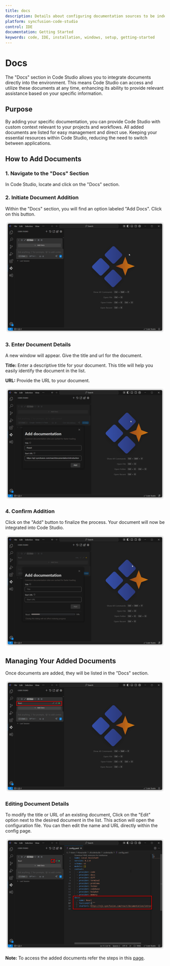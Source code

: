 ```yaml
---
title: docs
description: Details about configuring documentation sources to be indexed and made available for Syncfusion code studio IDE's language models.
platform: syncfusion-code-studio
control: IDE
documentation: Getting Started
keywords: code, IDE, installation, windows, setup, getting-started
---
```


# Docs
The "Docs" section in Code Studio allows you to integrate documents directly into the environment. This means Code Studio can access and utilize these documents at any time, enhancing its ability to provide relevant assistance based on your specific information.

## Purpose
By adding your specific documentation, you can provide Code Studio with custom context relevant to your projects and workflows. All added documents are listed for easy management and direct use.
Keeping your essential resources within Code Studio, reducing the need to switch between applications.

## How to Add Documents

### 1. Navigate to the "Docs" Section
In Code Studio, locate and click on the "Docs" section.

### 2. Initiate Document Addition
Within the "Docs" section, you will find an option labeled "Add Docs". Click on this button.

<img src="../reference-images/adddocs.png" alt="Image of added documents list">

### 3. Enter Document Details
A new window will appear. Give the title and url for the document.

**Title:** Enter a descriptive title for your document. This title will help you easily identify the document in the list.

**URL:** Provide the URL to your document.

<img src="../reference-images/docs1.png" alt="Image of added documents list">

### 4. Confirm Addition
Click on the "Add" button to finalize the process. Your document will now be integrated into Code Studio.

<img src="../reference-images/docs.png" alt="Image of added documents list">

## Managing Your Added Documents
Once documents are added, they will be listed in the "Docs" section.

<img src="../reference-images/docslist.png" alt="Image of added documents list">

### Editing Document Details
To modify the title or URL of an existing document,
Click on the "Edit" option next to the desired document in the list.
This action will open the configuration file.
You can then edit the name and URL directly within the config page.

<img src="../reference-images/docsedit.png" alt="Image of added documents list">

**Note:** To access the added documents refer the steps in this [page](/code-studio/features/context-providers/Docs.md).